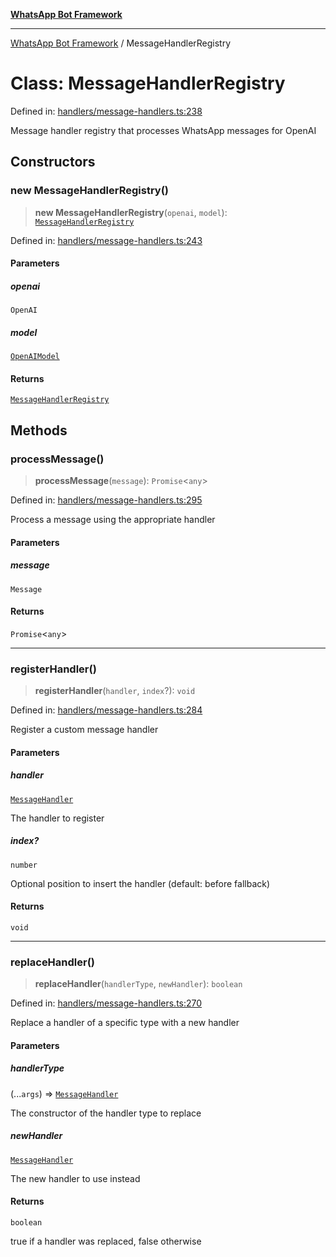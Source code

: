 [**WhatsApp Bot Framework**](../README.md)

***

[WhatsApp Bot Framework](../globals.md) / MessageHandlerRegistry

# Class: MessageHandlerRegistry

Defined in: [handlers/message-handlers.ts:238](https://github.com/green-api/whatsapp-chatgpt-js/blob/144b3e2baae49a260200b70637f606416abe2026/src/handlers/message-handlers.ts#L238)

Message handler registry that processes WhatsApp messages for OpenAI

## Constructors

### new MessageHandlerRegistry()

> **new MessageHandlerRegistry**(`openai`, `model`): [`MessageHandlerRegistry`](MessageHandlerRegistry.md)

Defined in: [handlers/message-handlers.ts:243](https://github.com/green-api/whatsapp-chatgpt-js/blob/144b3e2baae49a260200b70637f606416abe2026/src/handlers/message-handlers.ts#L243)

#### Parameters

##### openai

`OpenAI`

##### model

[`OpenAIModel`](../type-aliases/OpenAIModel.md)

#### Returns

[`MessageHandlerRegistry`](MessageHandlerRegistry.md)

## Methods

### processMessage()

> **processMessage**(`message`): `Promise`\<`any`\>

Defined in: [handlers/message-handlers.ts:295](https://github.com/green-api/whatsapp-chatgpt-js/blob/144b3e2baae49a260200b70637f606416abe2026/src/handlers/message-handlers.ts#L295)

Process a message using the appropriate handler

#### Parameters

##### message

`Message`

#### Returns

`Promise`\<`any`\>

***

### registerHandler()

> **registerHandler**(`handler`, `index`?): `void`

Defined in: [handlers/message-handlers.ts:284](https://github.com/green-api/whatsapp-chatgpt-js/blob/144b3e2baae49a260200b70637f606416abe2026/src/handlers/message-handlers.ts#L284)

Register a custom message handler

#### Parameters

##### handler

[`MessageHandler`](../interfaces/MessageHandler.md)

The handler to register

##### index?

`number`

Optional position to insert the handler (default: before fallback)

#### Returns

`void`

***

### replaceHandler()

> **replaceHandler**(`handlerType`, `newHandler`): `boolean`

Defined in: [handlers/message-handlers.ts:270](https://github.com/green-api/whatsapp-chatgpt-js/blob/144b3e2baae49a260200b70637f606416abe2026/src/handlers/message-handlers.ts#L270)

Replace a handler of a specific type with a new handler

#### Parameters

##### handlerType

(...`args`) => [`MessageHandler`](../interfaces/MessageHandler.md)

The constructor of the handler type to replace

##### newHandler

[`MessageHandler`](../interfaces/MessageHandler.md)

The new handler to use instead

#### Returns

`boolean`

true if a handler was replaced, false otherwise
